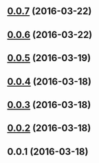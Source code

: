 <a name="0.0.7"></a>
## [0.0.7](https://github.com/mathiasarmstrong/revinue-account-manager/compare/0.0.6...v0.0.7) (2016-03-22)




<a name="0.0.6"></a>
## [0.0.6](https://github.com/mathiasarmstrong/revinue-account-manager/compare/0.0.5...v0.0.6) (2016-03-22)




<a name="0.0.5"></a>
## [0.0.5](https://github.com/mathiasarmstrong/revinue-account-manager/compare/0.0.4...v0.0.5) (2016-03-19)




<a name="0.0.4"></a>
## [0.0.4](https://github.com/mathiasarmstrong/revinue-account-manager/compare/0.0.3...v0.0.4) (2016-03-18)




<a name="0.0.3"></a>
## [0.0.3](https://github.com/mathiasarmstrong/revinue-account-manager/compare/0.0.2...v0.0.3) (2016-03-18)




<a name="0.0.2"></a>
## [0.0.2](https://github.com/mathiasarmstrong/revinue-account-manager/compare/0.0.1...v0.0.2) (2016-03-18)




<a name="0.0.1"></a>
## 0.0.1 (2016-03-18)




